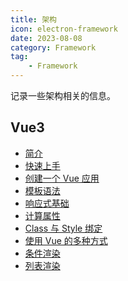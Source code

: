```yaml
---
title: 架构
icon: electron-framework
date: 2023-08-08
category: Framework
tag:
    - Framework
---
```


记录一些架构相关的信息。

<!-- more -->

## Vue3

- [简介](./vue3/introduction.md)
- [快速上手](./vue3/quick_start.md)
- [创建一个 Vue 应用](./vue3/application.md)
- [模板语法](./vue3/template_syntax.md)
- [响应式基础](./vue3/responsive_base.md)
- [计算属性](./vue3/computed.md)
- [Class 与 Style 绑定](./vue3/class_and_style_bind.md)
- [使用 Vue 的多种方式](./vue3/ways_of_using_vue.md)
- [条件渲染](./vue3/conditional.md)
- [列表渲染](./vue3/list.md)
